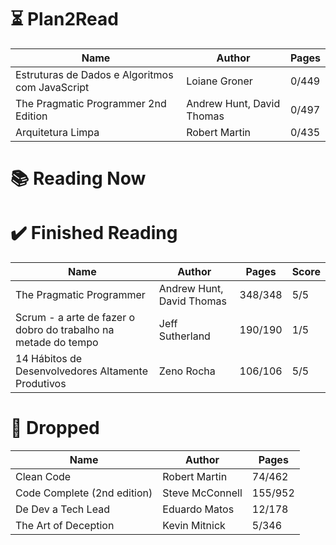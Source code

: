 # ⏳ Plan2Read

Name | Author | Pages
--- | --- | ---
Estruturas de Dados e Algoritmos com JavaScript | Loiane Groner | 0/449  
The Pragmatic Programmer 2nd Edition | Andrew Hunt, David Thomas | 0/497  
Arquitetura Limpa | Robert Martin | 0/435

# 📚 Reading Now


# ✔️ Finished Reading

Name | Author | Pages | Score
--- | --- | --- | ---
The Pragmatic Programmer | Andrew Hunt, David Thomas | 348/348 | 5/5  
Scrum - a arte de fazer o dobro do trabalho na metade do tempo | Jeff Sutherland | 190/190 | 1/5  
14 Hábitos de Desenvolvedores Altamente Produtivos | Zeno Rocha | 106/106 | 5/5  

# 🫗 Dropped

Name | Author | Pages
--- | --- | ---
Clean Code | Robert Martin | 74/462   
Code Complete (2nd edition) | Steve McConnell | 155/952  
De Dev a Tech Lead | Eduardo Matos | 12/178  
The Art of Deception | Kevin Mitnick | 5/346  
